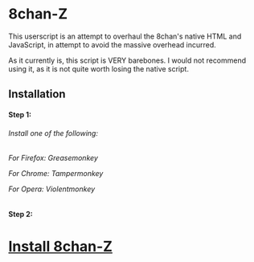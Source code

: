8chan-Z
=======

This userscript is an attempt to overhaul the 8chan's native HTML and JavaScript, in attempt to avoid the massive overhead incurred.

As it currently is, this script is VERY barebones. I would not recommend using it, as it is not quite worth losing the native script.

Installation
-------
<h4>Step 1:</h4> 

<h6>Install one of the following:<h6>

For Firefox: Greasemonkey

For Chrome: Tampermonkey

For Opera: Violentmonkey

<h4>Step 2:</h4>
<h1><a href="https://github.com/tux3/8chan-X/raw/master/8chan-x.user.js">Install 8chan-Z</a></h1>